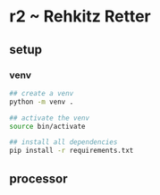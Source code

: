 # r2 ~ Rehkitz Retter

## setup 

### venv

``` sh
## create a venv
python -m venv .

## activate the venv
source bin/activate

## install all dependencies
pip install -r requirements.txt
```


## processor

